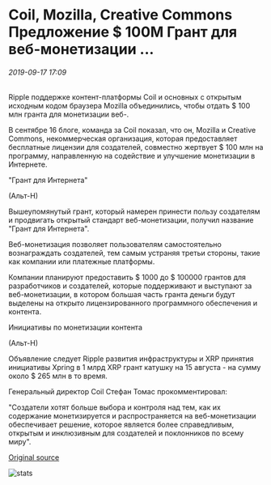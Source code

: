 # Coil, Mozilla, Creative Commons Предложение $ 100M Грант для веб-монетизации ...

###### 2019-09-17 17:09

Ripple поддержке контент-платформы Coil и основных с открытым исходным кодом браузера Mozilla объединились, чтобы отдать $ 100 млн гранта для монетизации веб-.

В сентябре 16 блоге, команда за Coil показал, что он, Mozilla и Creative Commons, некоммерческая организация, которая предоставляет бесплатные лицензии для создателей, совместно жертвует $ 100 млн на программу, направленную на содействие и улучшение монетизации в Интернете.

"Грант для Интернета"

(Альт-Н)

Вышеупомянутый грант, который намерен принести пользу создателям и продвигать открытый стандарт веб-монетизации, получил название "Грант для Интернета".

Веб-монетизация позволяет пользователям самостоятельно вознаграждать создателей, тем самым устраняя третьи стороны, такие как компании или платежные платформы.

Компании планируют предоставить $ 1000 до $ 100000 грантов для разработчиков и создателей, которые поддерживают и выступают за веб-монетизации, в котором большая часть гранта деньги будут выделены на открыто лицензированного программного обеспечения и контента.

Инициативы по монетизации контента

(Альт-Н)

Объявление следует Ripple развития инфраструктуры и XRP принятия инициативы Xpring в 1 млрд XRP грант катушку на 15 августа - на сумму около $ 265 млн в то время.

Генеральный директор Coil Стефан Томас прокомментировал:

"Создатели хотят больше выбора и контроля над тем, как их содержание монетизируется и распространяется на веб-монетизации обеспечивает решение, которое является более справедливым, открытым и инклюзивным для создателей и поклонников по всему миру".

[Original source](https://cointelegraph.com/news/coil-mozilla-creative-commons-offer-100m-grant-for-web-monetization)

![stats](https://c.statcounter.com/11760860/0/a89fa40b/1/ "stats")